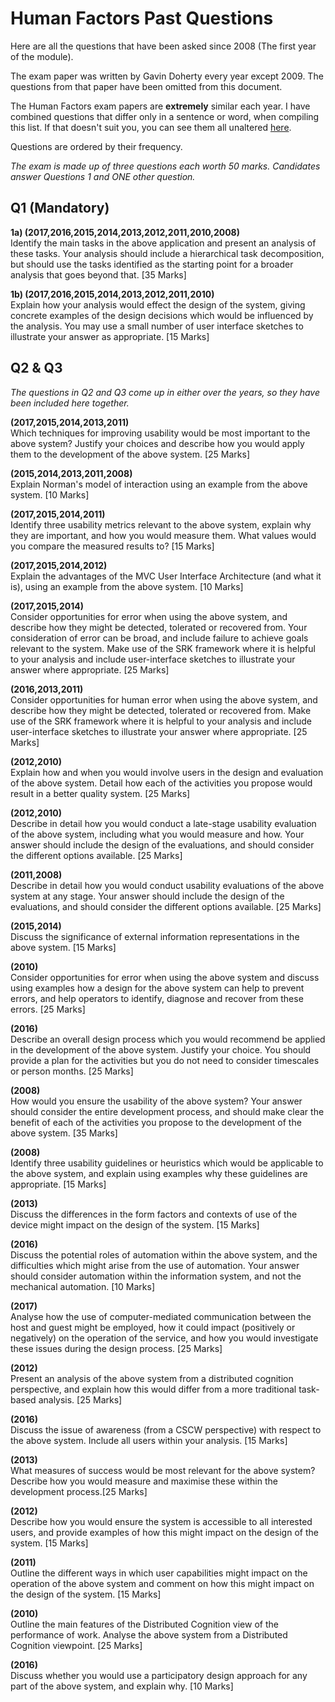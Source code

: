 
# Human Factors Past Questions

Here are all the questions that have been asked since 2008 (The first year of the module).

The exam paper was written by Gavin Doherty every year except 2009. The questions from that paper have been omitted from this document.

The Human Factors exam papers are **extremely** similar each year. I have combined questions that differ only in a sentence or word, when compiling this list. If that doesn't suit you, you can see them all unaltered [here](https://github.com/nating/cs-exams/blob/master/assets/notes/fourth-year/human-factors/human-factors-questions.md).

Questions are ordered by their frequency.

*The exam is made up of three questions each worth 50 marks. Candidates answer Questions 1 and ONE other question.*

## Q1 (Mandatory)

**1a) (2017,2016,2015,2014,2013,2012,2011,2010,2008)**  
Identify the main tasks in the above application and present an analysis of these tasks. Your analysis should include a hierarchical task decomposition, but should use the tasks identified as the starting point for a broader analysis that goes beyond that. [35 Marks]

**1b) (2017,2016,2015,2014,2013,2012,2011,2010)**  
Explain how your analysis would effect the design of the system, giving concrete examples of the design decisions which would be influenced by the analysis. You may use a small number of user interface sketches to illustrate your answer as appropriate. [15 Marks]

## Q2 & Q3

*The questions in Q2 and Q3 come up in either over the years, so they have been included here together.*

**(2017,2015,2014,2013,2011)**  
Which techniques for improving usability would be most important to the above system? Justify your choices and describe how you would apply them to the development of the above system. [25 Marks]

**(2015,2014,2013,2011,2008)**  
Explain Norman's model of interaction using an example from the above system. [10 Marks]

**(2017,2015,2014,2011)**  
Identify three usability metrics relevant to the above system, explain why they are important, and how you would measure them. What values would you compare the measured results to? [15 Marks]

**(2017,2015,2014,2012)**  
Explain the advantages of the MVC User Interface Architecture (and what it is), using an example from the above system. [10 Marks]

**(2017,2015,2014)**  
Consider opportunities for error when using the above system, and describe how they might be detected, tolerated or recovered from. Your consideration of error can be broad, and include failure to achieve goals relevant to the system. Make use of the SRK framework where it is helpful to your analysis and include user-interface sketches to illustrate your answer where appropriate. [25 Marks]

**(2016,2013,2011)**  
Consider opportunities for human error when using the above system, and describe how they might be detected, tolerated or recovered from. Make use of the SRK framework where it is helpful to your analysis and include user-interface sketches to illustrate your answer where appropriate. [25 Marks]

**(2012,2010)**  
Explain how and when you would involve users in the design and evaluation of the above system. Detail how each of the activities you propose would result in a better quality system. [25 Marks]

**(2012,2010)**  
Describe in detail how you would conduct a late-stage usability evaluation of the above system, including what you would measure and how. Your answer should include the design of the evaluations, and should consider the different options available. [25 Marks]

**(2011,2008)**  
Describe in detail how you would conduct usability evaluations of the above system at any stage. Your answer should include the design of the evaluations, and should consider the different options available. [25 Marks]

**(2015,2014)**  
Discuss the significance of external information representations in the above system. [15 Marks]

**(2010)**  
Consider opportunities for error when using the above system and discuss using examples how a design for the above system can help to prevent errors, and help operators to identify, diagnose and recover from these errors. [25 Marks]

**(2016)**  
Describe an overall design process which you would recommend be applied in the development of the above system. Justify your choice. You should provide a plan for the activities but you do not need to consider timescales or person months. [25 Marks]

**(2008)**  
How would you ensure the usability of the above system? Your answer should consider the entire development process, and should make clear the benefit of each of the activities you propose to the development of the above system. [35 Marks]

**(2008)**  
Identify three usability guidelines or heuristics which would be applicable to the above system, and explain using examples why these guidelines are appropriate. [15 Marks]

**(2013)**  
Discuss the differences in the form factors and contexts of use of the device might impact on the design of the system. [15 Marks]

**(2016)**  
Discuss the potential roles of automation within the above system, and the difficulties which might arise from the use of automation. Your answer should consider automation within the information system, and not the mechanical automation. [10 Marks]

**(2017)**  
Analyse how the use of computer-mediated communication between the host and guest might be employed, how it could impact (positively or negatively) on the operation of the service, and how you would investigate these issues during the design process. [25 Marks]

**(2012)**  
Present an analysis of the above system from a distributed cognition perspective, and explain how this would differ from a more traditional task-based analysis. [25 Marks]

**(2016)**  
Discuss the issue of awareness (from a CSCW perspective) with respect to the above system. Include all users within your analysis. [15 Marks]

**(2013)**  
What measures of success would be most relevant for the above system? Describe how you would measure and maximise these within the development process.[25 Marks]

**(2012)**  
Describe how you would ensure the system is accessible to all interested users, and provide examples of how this might impact on the design of the system. [15 Marks]

**(2011)**  
Outline the different ways in which user capabilities might impact on the operation of the above system and comment on how this might impact on the design of the system. [15 Marks]

**(2010)**  
Outline the main features of the Distributed Cognition view of the performance of work. Analyse the above system from a Distributed Cognition viewpoint. [25 Marks]

**(2016)**  
Discuss whether you would use a participatory design approach for any part of the above system, and explain why. [10 Marks]
